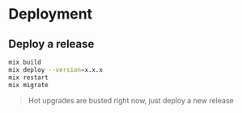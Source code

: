 # Deployment

## Deploy a release

```bash
mix build
mix deploy --version=x.x.x
mix restart
mix migrate
```

> Hot upgrades are busted right now, just deploy a new release